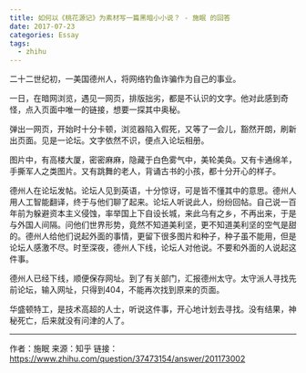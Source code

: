 ```yaml
---
title: 如何以《桃花源记》为素材写一篇黑暗小小说？ - 施眠 的回答
date: 2017-07-23
categories: Essay
tags:
  - zhihu
---
```


二十二世纪初，一美国德州人，将网络钓鱼诈骗作为自己的事业。

一日，在暗网浏览，遇见一网页，排版拙劣，都是不认识的文字。他对此感到奇怪，点入页面中唯一的链接，想要一探其中奥秘。

弹出一网页，开始时十分卡顿，浏览器陷入假死，又等了一会儿，豁然开朗，刷新出页面。见是一论坛。文字依然不识，便点入论坛相册。

图片中，有高楼大厦，密密麻麻，隐藏于白色雾气中，美轮美奂。又有卡通绵羊，手撕军人之类图片。又有跳舞的老人，背诵古书的小孩，都十分开心的样子。

德州人在论坛发帖。论坛人见到英语，十分惊讶，可是皆不懂其中的意思。德州人用人工智能翻译，终于与他们聊了起来。论坛人听说此人，纷纷回帖。自己说一百年前为躲避资本主义侵蚀，率举国上下自设长城，来此乌有之乡，不再出来，于是与外国人间隔。问他们世界形势，竟然不知道美利坚，更不知道美利坚的空气是甜的。德州人给他们说起外面的事情，更留下很多图片和种子，种子虽不能用，但是论坛人感激不尽。时至深夜，德州人下线，论坛人对他说。不要和外面的人说起这件事。

德州人已经下线，顺便保存网址。到了有关部门，汇报德州太守。太守派人寻找先前论坛，输入网址，只得到404，不能再次找到原来的页面。

华盛顿特工，是技术高超的人士，听说这件事，开心地计划去寻找。没有结果，神秘死亡，后来就没有问津的人了。

------

作者：施眠
来源：知乎
链接：<https://www.zhihu.com/question/37473154/answer/201173002>
